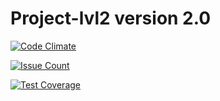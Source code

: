 # Project-lvl2 version 2.0

[![Code Climate](https://codeclimate.com/github/krivtsov/project-lvl2-s93/badges/gpa.svg)](https://codeclimate.com/github/krivtsov/project-lvl2-s93)


[![Issue Count](https://codeclimate.com/github/krivtsov/project-lvl2-s93/badges/issue_count.svg)](https://codeclimate.com/github/krivtsov/project-lvl2-s93)

[![Test Coverage](https://codeclimate.com/github/krivtsov/project-lvl2-s93/badges/coverage.svg)](https://codeclimate.com/github/krivtsov/project-lvl2-s93/coverage)
